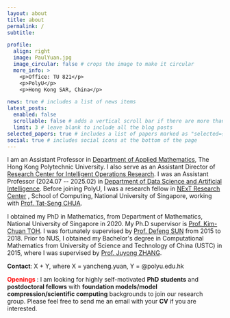 ```yaml
---
layout: about
title: about
permalink: /
subtitle: 

profile:
  align: right
  image: PaulYuan.jpg
  image_circular: false # crops the image to make it circular
  more_info: >
    <p>Office: TU 821</p>
    <p>PolyU</p>
    <p>Hong Kong SAR, China</p>

news: true # includes a list of news items
latest_posts:
  enabled: false
  scrollable: false # adds a vertical scroll bar if there are more than 3 new posts items
  limit: 3 # leave blank to include all the blog posts
selected_papers: true # includes a list of papers marked as "selected={true}"
social: true # includes social icons at the bottom of the page
---
```


I am an Assistant Professor in [Department of Applied Mathematics](https://www.polyu.edu.hk/ama/), The Hong Kong Polytechnic University. I also serve as an Assistant Director of [Research Center for Intelligent Operations Research](https://www.polyu.edu.hk/ama/ior/index.html). I was an Assistant Professor (2024.07 -- 2025.02) in [Department of Data Science and Artificial Intelligence](https://www.polyu.edu.hk/dsai/). Before joining PolyU, I was a research fellow in [NExT Research Center](https://www.nextcenter.org/) , School of Computing, National University of Singapore, working with [Prof. Tat-Seng CHUA](https://www.chuatatseng.com/). 

I obtained my PhD in Mathematics, from Department of Mathematics, National University of Singapore in 2020. My Ph.D supervisor is [Prof. Kim-Chuan TOH](https://blog.nus.edu.sg/mattohkc/). I was fortunately supervised by [Prof. Defeng SUN](https://www.polyu.edu.hk/ama/people/academic-staff/prof-sun-defeng/) from 2015 to 2018. Prior to NUS, I obtained my Bachelor's degree in Computational Mathematics from University of Science and Technology of China (USTC) in 2015, where I was supervised by [Prof. Juyong ZHANG](http://staff.ustc.edu.cn/~juyong/). 

**Contact**: X + Y, where X = yancheng.yuan, Y = @polyu.edu.hk

**<span style="color:red"> Openings </span>**: I am looking for highly self-motivated **PhD students** and  **postdoctoral fellows** with **foundation models/model compression/scientific computing** backgrounds to join our research group. Please feel free to send me an email with your **CV** if you are interested.  
